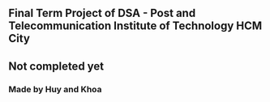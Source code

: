 <h2>Final Term Project of DSA - Post and Telecommunication Institute of Technology HCM City</h2>
<h2>Not completed yet</h2>

<h3>Made by Huy and Khoa</h3>
